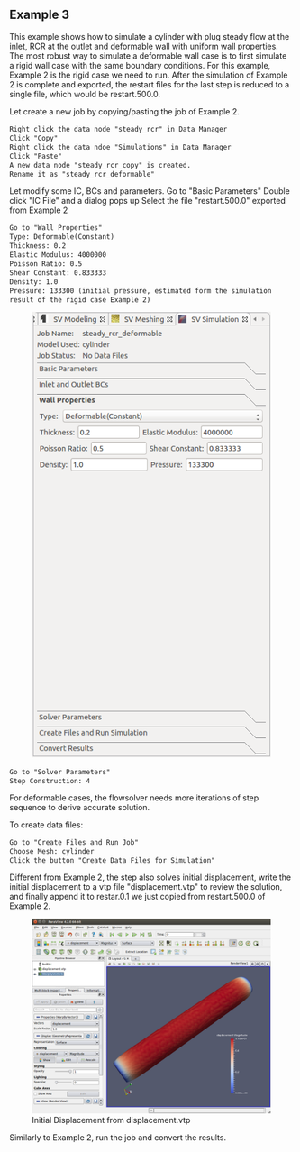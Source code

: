 ## Example 3

This example shows how to simulate a cylinder with plug steady flow at the inlet, RCR at the outlet and deformable wall with uniform wall properties. The most robust way to simulate a deformable wall case is to first simulate a rigid wall case with the same boundary conditions. For this example, Example 2 is the rigid case we need to run. After the simulation of Example 2 is complete and exported, the restart files for the last step is reduced to a single file, which would be restart.500.0.

Let create a new job by copying/pasting the job of Example 2.

    Right click the data node "steady_rcr" in Data Manager
    Click "Copy"
    Right click the data ndoe "Simulations" in Data Manager
    Click "Paste"
    A new data node "steady_rcr_copy" is created.
    Rename it as "steady_rcr_deformable"

Let modify some IC, BCs and parameters.
Go to "Basic Parameters"
Double click "IC File" and a dialog pops up
Select the file "restart.500.0" exported from Example 2

    Go to "Wall Properties"
    Type: Deformable(Constant)
    Thickness: 0.2
    Elastic Modulus: 4000000
    Poisson Ratio: 0.5
    Shear Constant: 0.833333
    Density: 1.0
    Pressure: 133300 (initial pressure, estimated form the simulation result of the rigid case Example 2)

<figure>
  <img class="svImg scImgMd" src="/documentation/flowsolver/imgs/walldeformable.png">
  <figcaption class="svCaption" > </figcaption>
</figure>

    Go to "Solver Parameters"
    Step Construction: 4

For deformable cases, the flowsolver needs more iterations of step sequence to derive accurate solution.

To create data files:

    Go to "Create Files and Run Job"
    Choose Mesh: cylinder
    Click the button "Create Data Files for Simulation"

Different from Example 2, the step also solves initial displacement, write the initial displacement to a vtp file "displacement.vtp" to review the solution, and finally append it to restar.0.1 we just copied from restart.500.0 of Example 2.

<figure>
  <img class="svImg svImgLg" src="/documentation/flowsolver/imgs/disp_paraview.png">
  <figcaption class="svCaption" >Initial Displacement from displacement.vtp </figcaption>
</figure>

Similarly to Example 2, run the job and convert the results.
